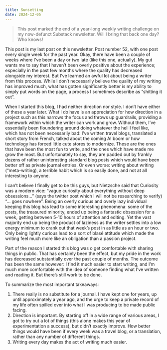 ```yaml
---
title: Sunsetting
date: 2024-12-05
---
```


> This post marked the end of a year-long weekly writing challenge on my now-defunct Substack newsletter. Will I bring that back one day? Who knows!

This post is my last post on this newsletter. Post number 52, with one post every single week for the past year. Okay, there have been a couple of weeks where I’ve been a day or two late (like this one, actually). My gut wants me to say that I haven’t been overly positive about the experience; especially in the past few months where the quality has decreased alongside my interest. But I’ve learned an awful lot about being a writer from this process. While I don’t necessarily believe the quality of my writing has improved much, what has gotten significantly better is my ability to simply put words on the page, a process I sometimes describe as “shitting it out”. 

When I started this blog, I had neither direction nor style. I don’t have either of these a year later. What I do have is an appreciation for how direction in a project such as this narrows the focus and throws up guardrails, providing a framework within which the writer can work and grow. Without them, I’ve essentially been floundering around doing whatever the hell I feel like, which has not been necessarily bad: I’ve written travel blogs, translated a short story from French, talked about the coming AI boom or how technology has forced little cute stores to modernize. These are the ones that have been the most fun to write, and the ones which have made me grow the most. But unfortunately to say, they are padded out by frankly dozens of rather uninteresting standard blog posts which would have been better off as private journal entries. Or even worse: writing about writing (“meta-writing), a terrible habit which is so easily done, and not at all interesting to anyone.

I can’t believe I finally get to be this guys, but Nietzsche said that Curiosity was a modern vice: “vague curiosity about everything without deep obsessions...” (says the twitter post which I will not be researching to verify) “… goes nowhere”. Being an overly curious and overly lazy individual keeping this blog has lead to some interesting phenomena: some of the posts, the treasured minority, ended up being a fantastic obsession for a week, getting between 5-10 hours of attention and editing. Yet the vast majority end up being the product of laziness as the writer settles into a low energy minimum to crank out that week’s post in as little as an hour or two. Only being lightly curious lead to a sort of blasé attitude which made the writing feel much more like an obligation than a passion project.

Part of the reason I started this blog was o get comfortable with sharing things in public. That has certainly been the effect, but my pride in the work has decreased substantially over the past couple of months. The outcome has been the same however: I find it much easier to start writing, and I’m much more comfortable with the idea of someone finding what I’ve written and reading it. But there’s still work to be done.

To summarize the most important takeaways:

1. There really is no substitute for a journal. I have kept one for years, up until approximately a year ago, and the urge to keep a private record of my life often spilled over into what I was producing to be made public facing.
2. Direction is important. By starting off in a wide range of various areas, I got to try out a lot of things (this alone makes this year of experimentation a success), but didn’t exactly improve. How better things would have been if every week was a travel blog, or a translation, rather than any number of different things.
3. Writing every day makes the act of writing much easier.

